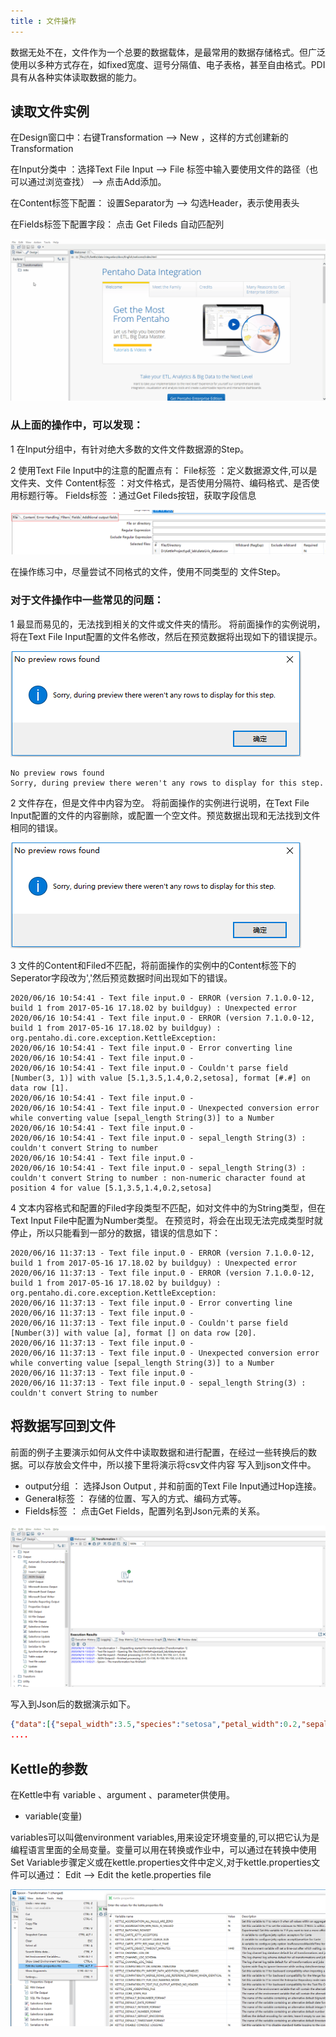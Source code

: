 ```yaml
---
title : 文件操作
---
```


数据无处不在，文件作为一个总要的数据载体，是最常用的数据存储格式。但广泛使用以多种方式存在，如fixed宽度、逗号分隔值、电子表格，甚至自由格式。PDI具有从各种实体读取数据的能力。

## 读取文件实例

在Design窗口中：右键Transformation --> New ，这样的方式创建新的Transformation

在Input分类中 ：选择Text File Input --> File 标签中输入要使用文件的路径（也可以通过浏览查找） -->  点击Add添加。
            
在Content标签下配置： 设置Separator为 --> 勾选Header，表示使用表头

在Fields标签下配置字段： 点击 Get Fileds 自动匹配列

![](res/3-file-data.gif)


### 从上面的操作中，可以发现：

1 在Input分组中，有针对绝大多数的文件文件数据源的Step。

2 使用Text File Input中的注意的配置点有：
    File标签    ：定义数据源文件,可以是文件夹、文件
    Content标签 ：对文件格式，是否使用分隔符、编码格式、是否使用标题行等。
    Fields标签  ：通过Get Fileds按钮，获取字段信息

![Text File Input](res/3-inputfile-config.png)

在操作练习中，尽量尝试不同格式的文件，使用不同类型的 文件Step。


### 对于文件操作中一些常见的问题：

1 最显而易见的，无法找到相关的文件或文件夹的情形。
  将前面操作的实例说明，将在Text File Input配置的文件名修改，然后在预览数据将出现如下的错误提示。

![miss file](res/3-input-file-miss.png)
~~~
No preview rows found
Sorry, during preview there weren't any rows to display for this step.
~~~

2 文件存在，但是文件中内容为空。
 将前面操作的实例进行说明，在Text File Input配置的文件的内容删除，或配置一个空文件。预览数据出现和无法找到文件相同的错误。

![miss file](res/3-input-file-miss.png)

3 文件的Content和Filed不匹配，将前面操作的实例中的Content标签下的Seperator字段改为','然后预览数据时间出现如下的错误。

~~~
2020/06/16 10:54:41 - Text file input.0 - ERROR (version 7.1.0.0-12, build 1 from 2017-05-16 17.18.02 by buildguy) : Unexpected error
2020/06/16 10:54:41 - Text file input.0 - ERROR (version 7.1.0.0-12, build 1 from 2017-05-16 17.18.02 by buildguy) : org.pentaho.di.core.exception.KettleException: 
2020/06/16 10:54:41 - Text file input.0 - Error converting line
2020/06/16 10:54:41 - Text file input.0 - 
2020/06/16 10:54:41 - Text file input.0 - Couldn't parse field [Number(3, 1)] with value [5.1,3.5,1.4,0.2,setosa], format [#.#] on data row [1].
2020/06/16 10:54:41 - Text file input.0 - 
2020/06/16 10:54:41 - Text file input.0 - Unexpected conversion error while converting value [sepal_length String(3)] to a Number
2020/06/16 10:54:41 - Text file input.0 - 
2020/06/16 10:54:41 - Text file input.0 - sepal_length String(3) : couldn't convert String to number 
2020/06/16 10:54:41 - Text file input.0 - 
2020/06/16 10:54:41 - Text file input.0 - sepal_length String(3) : couldn't convert String to number : non-numeric character found at position 4 for value [5.1,3.5,1.4,0.2,setosa]
~~~

4  文本内容格式和配置的Filed字段类型不匹配，如对文件中的为String类型，但在Text Input File中配置为Number类型。
   在预览时，将会在出现无法完成类型时就停止，所以只能看到一部分的数据，错误的信息如下：
~~~
2020/06/16 11:37:13 - Text file input.0 - ERROR (version 7.1.0.0-12, build 1 from 2017-05-16 17.18.02 by buildguy) : Unexpected error
2020/06/16 11:37:13 - Text file input.0 - ERROR (version 7.1.0.0-12, build 1 from 2017-05-16 17.18.02 by buildguy) : org.pentaho.di.core.exception.KettleException: 
2020/06/16 11:37:13 - Text file input.0 - Error converting line
2020/06/16 11:37:13 - Text file input.0 - 
2020/06/16 11:37:13 - Text file input.0 - Couldn't parse field [Number(3)] with value [a], format [] on data row [20].
2020/06/16 11:37:13 - Text file input.0 - 
2020/06/16 11:37:13 - Text file input.0 - Unexpected conversion error while converting value [sepal_length String(3)] to a Number
2020/06/16 11:37:13 - Text file input.0 - 
2020/06/16 11:37:13 - Text file input.0 - sepal_length String(3) : couldn't convert String to number 
~~~

## 将数据写回到文件

前面的例子主要演示如何从文件中读取数据和进行配置，在经过一些转换后的数据。可以存放会文件中，所以接下里将演示将csv文件内容
写入到json文件中。

* output分组  ： 选择Json Output , 并和前面的Text File Input通过Hop连接。
* General标签 ： 存储的位置、写入的方式、编码方式等。
* Fields标签  ： 点击Get Fields，配置列名到Json元素的关系。

![json output](res/3-json-output.gif)

写入到Json后的数据演示如下。
~~~json
{"data":[{"sepal_width":3.5,"species":"setosa","petal_width":0.2,"sepal_length":5.1,"petal_length":1.4}]}{"data":[{"sepal_width":3.0,"species":"setosa","petal_width":0.2,"sepal_length":4.9,"petal_length":1.4}]}{"data":[{"sepal_width":3.2,"species":"setosa","petal_width":0.2,"sepal_length":4.7,"petal_length":1.3}]}{"data":[{"sepal_width":3.1,"species":"setosa","petal_width":0.2,"sepal_length":4.6,"petal_length":1.5}]}{"data":[{"sepal_width":3.6,"species":"setosa","petal_width":0.2,"sepal_length":5.0,"petal_length":1.4}]}{"data":[{"sepal_width":3.9,"species":"setosa","petal_width":0.4,"sepal_length":5.4,"petal_length":1.7}]}
....
~~~

## Kettle的参数

在Kettle中有 variable 、argument 、parameter供使用。

* variable(变量)

variables可以叫做environment variables,用来设定环境变量的,可以把它认为是编程语言里面的全局变量。变量可以用在转换或作业中，可以通过在转换中使用Set Variable步骤定义或在kettle.properties文件中定义,对于kettle.properties文件可以通过： Edit --> Edit the ketle.properties file

![kettle.properies](res/3-kettle.properies.png)


